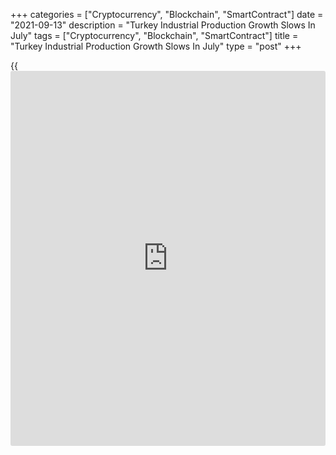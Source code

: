+++
categories = ["Cryptocurrency", "Blockchain", "SmartContract"]
date = "2021-09-13"
description = "Turkey Industrial Production Growth Slows In July"
tags = ["Cryptocurrency", "Blockchain", "SmartContract"]
title = "Turkey Industrial Production Growth Slows In July"
type = "post"
+++

{{<iframe id="large-banner" src="https://www.bounty.group/#slide=6.0" width="100%" height="600" scrolling="no" style="border: 0px solid rgb(216, 221, 230); border-radius: 3px;">}}

Turkey's industrial production increased at a softer pace in July, data
from Turkstat showed on Monday.

Industrial production increased 8.7 percent annually in July, after a
24.1 percent rise in June. In the same month last year, output grew 4.6
percent.

Among the sub-sectors, mining and quarrying output increased 15.2
percent annually in July and manufacturing output grew 7.9 percent.
Electricity, gas, steam output rose 11.7 percent.

On a month-on-month basis, industrial production dropped 4.2 percent in
July, after a 2.2 percent growth in the prior month.

For comments and feedback [contact](https://www.playgroundfx.com/contact/): editorial@rtt[news](https://www.letsplayfx.com/blog/forex-news-website/).com

[Economic News][1]

 **What parts of the world are seeing the best (and worst) economic
performances lately? Click[here][2] to check out our [Econ Scorecard][2]
and find out! See up-to-the-moment [ranking](https://www.playgroundfx.com/blog/crypto-exchange-ranking/)s for the best and worst
performers in [GDP][2], [unemployment rate][3], [inflation][4] and much
more.**

   1. www.rtt[news](https://www.letsplayfx.com/blog/forex-news-website/).com/Content/EconomicNews.aspx
   2. www.rtt[news](https://www.letsplayfx.com/blog/forex-news-website/).com/economic-scorecard/world-rank/GDP/highest-performance.aspx
   3. www.rtt[news](https://www.letsplayfx.com/blog/forex-news-website/).com/economic-scorecard/world-rank/unemployment-rate/lowest-performance.aspx
   4. www.rtt[news](https://www.letsplayfx.com/blog/forex-news-website/).com/economic-scorecard/world-rank/CPI/highest-performance.aspx